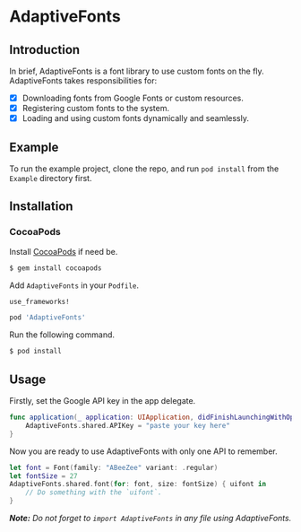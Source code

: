 # AdaptiveFonts
## Introduction

In brief, AdaptiveFonts is a font library to use custom fonts on the fly. AdaptiveFonts takes responsibilities for:
- [x] Downloading fonts from Google Fonts or custom resources.
- [x] Registering custom fonts to the system.
- [x] Loading and using custom fonts dynamically and seamlessly.

## Example

To run the example project, clone the repo, and run `pod install` from the `Example` directory first.


## Installation

### CocoaPods

Install [CocoaPods](https://cocoapods.org) if need be.

```bash
$ gem install cocoapods
```

Add `AdaptiveFonts` in your `Podfile`.

```ruby
use_frameworks!

pod 'AdaptiveFonts'
```

Run the following command.

```bash
$ pod install
```

## Usage

Firstly, set the Google API key in the app delegate.

```swift
func application(_ application: UIApplication, didFinishLaunchingWithOptions launchOptions: [UIApplicationLaunchOptionsKey: Any]?) -> Bool {
    AdaptiveFonts.shared.APIKey = "paste your key here"
}
```

Now you are ready to use AdaptiveFonts with only one API to remember.

```swift
let font = Font(family: "ABeeZee" variant: .regular)
let fontSize = 27
AdaptiveFonts.shared.font(for: font, size: fontSize) { uifont in
    // Do something with the `uifont`.
}
```

_**Note:** Do not forget to `import AdaptiveFonts` in any file using AdaptiveFonts._
